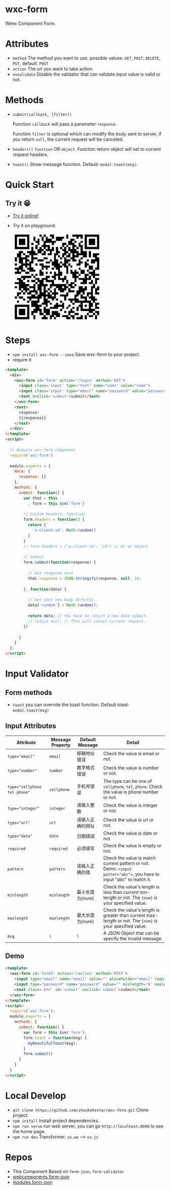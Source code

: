 # wxc-form
Weex Component Form.

# Attributes
* `method` The method you want to use, possible values: `GET`, `POST`, `DELETE`, `PUT`, default: `POST`
* `action` The url you want to take action.
* `novalidate` Disable the validator that can validate input value is valid or not.

# Methods
* `submit(callback, [filter])`

  Function `callback` will pass a parameter `response`.

  Function `filter` is optional which can modify the body sent to server, if you return `null`, the current request will be canceled.

* `headers()` `function` OR `object`. Function return object will set to current request headers.
* `toast()` Show message function. Default: `modal.toast(msg)`.

# Quick Start

## Try it 😁
* [Try it online!](https://zhoukekestar.github.io/wxc-form/public/)
* Try it on playground.

  ![qr.png](./public/qr.png)

# Steps
* `npm install wxc-form --save` Save wxc-form to your project.
* require it
```html
<template>
  <div>
    <wxc-form id='form' action='/login' method='GET'>
      <input class='input' type="text" name="name" value="name">
      <input class='input' type="email" name="password" value="password">
      <text onclick='submit'>submit</text>
    </wxc-form>
    <text>
      response:
      {{response}}
    </text>
  </div>
</template>
<script>

  // Require wxc-form component
  require('wxc-form')

  module.exports = {
    data: {
      response: {}
    },
    methods: {
      submit: function() {
        var that = this
          , form = this.$vm('form')

        // Custom Headers, function.
        form.headers = function() {
          return {
            'x-client-id': Math.random()
          }
        }
        // form.headers = {'x-client-id': 'id'} // Or an object.

        // Submit
        form.submit(function(response) {

          // Get response here
          that.response = JSON.stringify(response, null, 2);

        }, function(data) {

          // Set your new body directly.
          data['random'] = Math.random();

          return data; // You have to return a new data ojbect,
          // return null; // This will cancel current request.
        })

      }
    }
  };
</script>
```

# Input Validator

## Form methods
* `toast` you can override the toast function. Default toast: `modal.toast(msg)`

## Input Attributes
| Attribute | Message Property | Default Message | Detail |
| --- | --- | --- | --- |
| `type="email"` | `email` | 邮箱地址错误 | Check the value is email or not. |
| `type="number"`| `number` | 数字格式错误 | Check the value is number or not. |
| `type="cellphone tel phone"` |`cellphone` | 手机号错误 | The type can be one of `cellphone`, `tel`, `phone`. Check the value is phone number or not. |
| `type="integer"` | `integer` | 请输入整数 | Check the value is integer or not. |
| `type="url"` | `url` | 请输入正确的网址 | Check the value is url or not. |
| `type="date"`|`date` | 日期错误 | Check the value is date or not. |
| `required` |`required` | 必须填写 | Check the value is empty or not. |
| `pattern` | `pattern` | 请输入正确的值 | Check the value is match current pattern or not. Demo: `<input patter="abc">`, you have to input "abc" to match it. |
| `minlength` | `minlength`| 最小长度为{num} | Check the value's length is less than current min-length or not. The `{num}` is your specified value. |
| `maxlength` |`maxlength` | 最大长度为{num} | Check the value's length is greater than current max-length or not.  The `{num}` is your specified value. |
| `msg` | \ | \ | A JSON Object that can be specify the invalid message. |

## Demo
```html
<template>
  <wxc-form id='form3' action='/action' method='POST'>
    <input type="email" name="email" value="" placeholder="email" required>
    <input type="password" name="password" value="" minlength='6' maxlength="20" required msg='{"minlength": "Password is too short", "required": "oh! you forget your password"}'>
    <text class='btn' id='submit' onclick='submit'>submit</text>
  </wxc-form>
</template>
<script>
  require('wxc-form');
  module.exports = {
    methods: {
      submit: function() {
        var form = this.$vm('form');
        form.toast = function(msg) {
          myDeautifulToast(msg);
        }
        form.submit()
      }
    }
  }
</script>
```
# Local Develop
* `git clone https://github.com/zhoukekestar/wxc-form.git` Clone project.
* `npm install` Install project dependencies.
* `npm run serve` run web server, you can go `http://localhost:8080` to see the home page.
* `npm run dev` Transformer: `xx.we` --> `xx.js`

# Repos
* This Component Based on `form-json`, `form-validator`
* [webcomponents form-json](https://github.com/zhoukekestar/webcomponents/tree/master/components/form-json)
* [modules form-json](https://github.com/zhoukekestar/modules/tree/master/src/formJSON)
